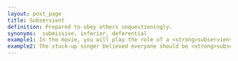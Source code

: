 ```yaml
---
layout: post_page
title: Subservient
definition: Prepared to obey others unquestioningly.
synonyms:  submissive, inferior, deferential
example1: In the movie, you will play the role of a <strong>subservient</strong> son who never talks back to his father.
example2: The stuck-up singer believed everyone should be <strong>subservient</strong> to her.
---
```


